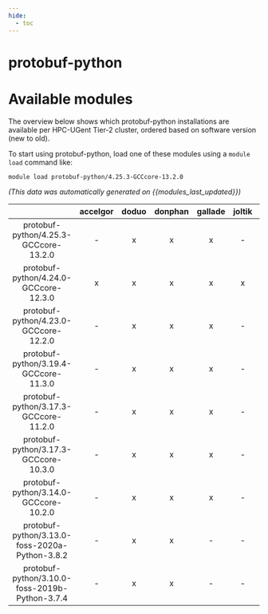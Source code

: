 ```yaml
---
hide:
  - toc
---
```


protobuf-python
===============

# Available modules


The overview below shows which protobuf-python installations are available per HPC-UGent Tier-2 cluster, ordered based on software version (new to old).

To start using protobuf-python, load one of these modules using a `module load` command like:

```shell
module load protobuf-python/4.25.3-GCCcore-13.2.0
```

*(This data was automatically generated on {{modules_last_updated}})*  

| |accelgor|doduo|donphan|gallade|joltik|shinx|skitty|
| :---: | :---: | :---: | :---: | :---: | :---: | :---: | :---: |
|protobuf-python/4.25.3-GCCcore-13.2.0|-|x|x|x|-|x|x|
|protobuf-python/4.24.0-GCCcore-12.3.0|x|x|x|x|x|x|x|
|protobuf-python/4.23.0-GCCcore-12.2.0|-|x|x|x|-|x|-|
|protobuf-python/3.19.4-GCCcore-11.3.0|-|x|x|x|-|x|-|
|protobuf-python/3.17.3-GCCcore-11.2.0|-|x|x|x|-|-|-|
|protobuf-python/3.17.3-GCCcore-10.3.0|-|x|x|x|-|-|-|
|protobuf-python/3.14.0-GCCcore-10.2.0|-|x|x|x|-|-|-|
|protobuf-python/3.13.0-foss-2020a-Python-3.8.2|-|x|x|-|-|-|-|
|protobuf-python/3.10.0-foss-2019b-Python-3.7.4|-|x|x|-|-|-|-|
